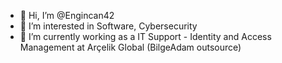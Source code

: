- 👋 Hi, I’m @Engincan42
- 👀 I’m interested in Software, Cybersecurity
- 🌱 I’m currently working as a IT Support - Identity and Access Management at Arçelik Global (BilgeAdam outsource)
<!---
Engincan42/Engincan42 is a ✨ special ✨ repository because its `README.md` (this file) appears on your GitHub profile.
You can click the Preview link to take a look at your changes.
--->
